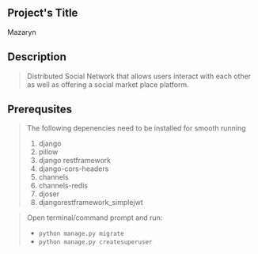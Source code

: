 ## Project's Title

Mazaryn

## Description

> Distributed Social Network that allows users interact with each other as well as offering a social market place platform.

## Prerequsites

> The following depenencies need to be installed for smooth running
>
> 1. django
> 2. pillow
> 3. django restframework
> 4. django-cors-headers
> 5. channels
> 6. channels-redis
> 7. djoser
> 8. djangorestframework_simplejwt

> Open terminal/command prompt and run:
>
> - `python manage.py migrate`
> - `python manage.py createsuperuser`
